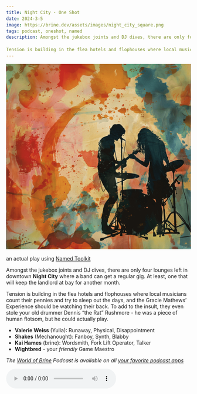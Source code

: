 ```yaml
---
title: Night City - One Shot
date: 2024-3-5
image: https://brine.dev/assets/images/night_city_square.png
tags: podcast, oneshot, named
description: Amongst the jukebox joints and DJ dives, there are only four lounges left in downtown **Night City** where a  band can get a regular gig. At least, one that will keep the landlord at bay for another month.

Tension is building in the flea hotels and flophouses where local musicians count their pennies and try to sleep out the days, and the Gracie Mathews’ Experience should be watching their back. To add to the insult, they even stole your old drummer Dennis “the Rat” Rushmore - he was a piece of human flotsom, but he could actually play.
---
```


![thumb](assets/images/night_city/night_city_square.png)

an actual play using [Named Toolkit](https://wightbred.itch.io/named)

Amongst the jukebox joints and DJ dives, there are only four lounges left in downtown **Night City** where a  band can get a regular gig. At least, one that will keep the landlord at bay for another month.

Tension is building in the flea hotels and flophouses where local musicians count their pennies and try to sleep out the days, and the Gracie Mathews’ Experience should be watching their back. To add to the insult, they even stole your old drummer Dennis “the Rat” Rushmore - he was a piece of human flotsom, but he could actually play.

- **Valerie Weiss** (Yulia): Runaway, Physical, Disappointment
- **Shakes** (Mechanought): Fanboy, Synth, Blabby
- **Kai Hames** (brine): Wordsmith, Fork Lift Operator, Talker
- **Wightbred** - your _friendly_ Game Maestro

_The [World of Brine](https://worldof.brine.dev) Podcast is available on all [your favorite podcast apps](https://pod.link/1547081865)_

<audio controls src="https://archive.org/download/wob_20240305/night_city.mp3"></audio>
